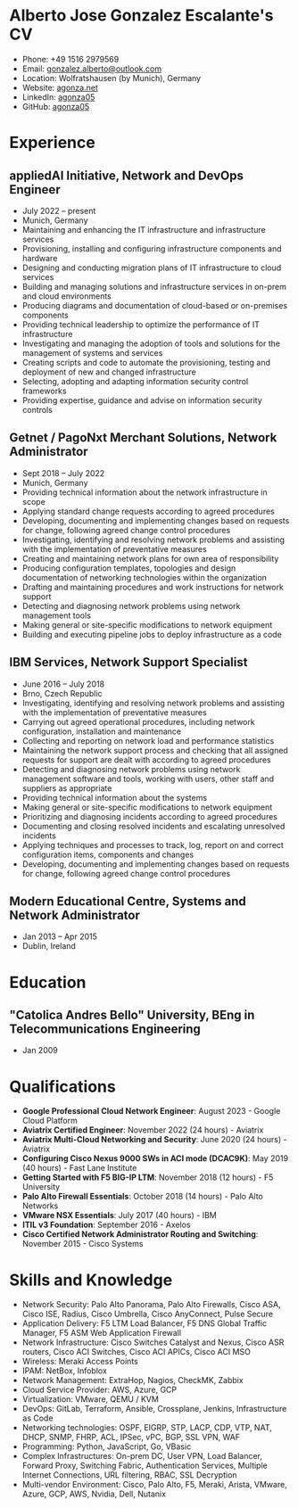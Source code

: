 # Alberto Jose Gonzalez Escalante's CV

- Phone: +49 1516 2979569
- Email: [gonzalez.alberto@outlook.com](mailto:gonzalez.alberto@outlook.com)
- Location: Wolfratshausen (by Munich), Germany
- Website: [agonza.net](https://agonza.net/)
- LinkedIn: [agonza05](https://linkedin.com/in/agonza05)
- GitHub: [agonza05](https://github.com/agonza05)


# Experience

## appliedAI Initiative, Network and DevOps Engineer

- July 2022 – present
- Munich, Germany
- Maintaining and enhancing the IT infrastructure and infrastructure services
- Provisioning, installing and configuring infrastructure components and hardware
- Designing and conducting migration plans of IT infrastructure to cloud services
- Building and managing solutions and infrastructure services in on-prem and cloud environments
- Producing diagrams and documentation of cloud-based or on-premises components
- Providing technical leadership to optimize the performance of IT infrastructure
- Investigating and managing the adoption of tools and solutions for the management of systems and services
- Creating scripts and code to automate the provisioning, testing and deployment of new and changed infrastructure
- Selecting, adopting and adapting information security control frameworks
- Providing expertise, guidance and advise on information security controls

## Getnet / PagoNxt Merchant Solutions, Network Administrator

- Sept 2018 – July 2022
- Munich, Germany
- Providing technical information about the network infrastructure in scope
- Applying standard change requests according to agreed procedures
- Developing, documenting and implementing changes based on requests for change, following agreed change control procedures
- Investigating, identifying and resolving network problems and assisting with the implementation of preventative measures
- Creating and maintaining network plans for own area of responsibility
- Producing configuration templates, topologies and design documentation of networking technologies within the organization
- Drafting and maintaining procedures and work instructions for network support
- Detecting and diagnosing network problems using network management tools
- Making general or site-specific modifications to network equipment
- Building and executing pipeline jobs to deploy infrastructure as a code

## IBM Services, Network Support Specialist

- June 2016 – July 2018
- Brno, Czech Republic
- Investigating, identifying and resolving network problems and assisting with the implementation of preventative measures
- Carrying out agreed operational procedures, including network configuration, installation and maintenance
- Collecting and reporting on network load and performance statistics
- Maintaining the network support process and checking that all assigned requests for support are dealt with according to agreed procedures
- Detecting and diagnosing network problems using network management software and tools, working with users, other staff and suppliers as appropriate
- Providing technical information about the systems
- Making general or site-specific modifications to network equipment
- Prioritizing and diagnosing incidents according to agreed procedures
- Documenting and closing resolved incidents and escalating unresolved incidents
- Applying techniques and processes to track, log, report on and correct configuration items, components and changes
- Developing, documenting and implementing changes based on requests for change, following agreed change control procedures

## Modern Educational Centre, Systems and Network Administrator

- Jan 2013 – Apr 2015
- Dublin, Ireland

# Education

## "Catolica Andres Bello" University, BEng in Telecommunications Engineering

- Jan 2009

# Qualifications

- **Google Professional Cloud Network Engineer**: August 2023 - Google Cloud Platform
- **Aviatrix Certified Engineer**: November 2022 (24 hours) - Aviatrix
- **Aviatrix Multi-Cloud Networking and Security**: June 2020 (24 hours) - Aviatrix
- **Configuring Cisco Nexus 9000 SWs in ACI mode (DCAC9K)**: May 2019 (40 hours) - Fast Lane Institute
- **Getting Started with F5 BIG-IP LTM**: November 2018 (12 hours) - F5 University
- **Palo Alto Firewall Essentials**: October 2018 (14 hours) - Palo Alto Networks
- **VMware NSX Essentials**: July 2017 (40 hours) - IBM
- **ITIL v3 Foundation**: September 2016 - Axelos
- **Cisco Certified Network Administrator Routing and Switching**: November 2015 - Cisco Systems
# Skills and Knowledge

- Network Security: Palo Alto Panorama, Palo Alto Firewalls, Cisco ASA, Cisco ISE, Radius, Cisco Umbrella, Cisco AnyConnect, Pulse Secure
- Application Delivery: F5 LTM Load Balancer, F5 DNS Global Traffic Manager, F5 ASM Web Application Firewall
- Network Infrastructure: Cisco Switches Catalyst and Nexus, Cisco ASR routers, Cisco ACI Switches, Cisco ACI APICs, Cisco ACI MSO
- Wireless: Meraki Access Points
- IPAM: NetBox, Infoblox
- Network Management: ExtraHop, Nagios, CheckMK, Zabbix
- Cloud Service Provider: AWS, Azure, GCP
- Virtualization: VMware, QEMU / KVM
- DevOps: GitLab, Terraform, Ansible, Crossplane, Jenkins, Infrastructure as Code
- Networking technologies: OSPF, EIGRP, STP, LACP, CDP, VTP, NAT, DHCP, SNMP, FHRP, ACL, IPSec, vPC, BGP, SSL VPN, WAF
- Programming: Python, JavaScript, Go, VBasic
- Complex Infrastructures: On-prem DC, User VPN, Load Balancer, Forward Proxy, Switching Fabric, Authentication Services, Multiple Internet Connections, URL filtering, RBAC, SSL Decryption
- Multi-vendor Environment: Cisco, Palo Alto, F5, Meraki, Arista, VMware, Azure, GCP, AWS, Nvidia, Dell, Nutanix
